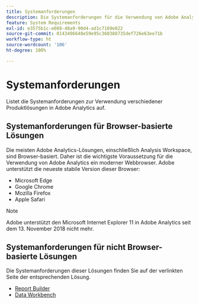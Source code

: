 ```yaml
---
title: Systemanforderungen
description: Die Systemanforderungen für die Verwendung von Adobe Analytics.
feature: System Requirements
exl-id: e3575b1c-e088-48a9-90d4-ad1c7169e022
source-git-commit: 0143496648e59e95c360388735def726e63ee71b
workflow-type: ht
source-wordcount: '106'
ht-degree: 100%

---
```


# Systemanforderungen

Listet die Systemanforderungen zur Verwendung verschiedener Produktlösungen in Adobe Analytics auf.

## Systemanforderungen für Browser-basierte Lösungen

Die meisten Adobe Analytics-Lösungen, einschließlich Analysis Workspace, sind Browser-basiert. Daher ist die wichtigste Voraussetzung für die Verwendung von Adobe Analytics ein moderner Webbrowser. Adobe unterstützt die neueste stabile Version dieser Browser:

* Microsoft Edge
* Google Chrome
* Mozilla Firefox
* Apple Safari

>[!NOTE]
>
>Adobe unterstützt den Microsoft Internet Explorer 11 in Adobe Analytics seit dem 13. November 2018 nicht mehr.

## Systemanforderungen für nicht Browser-basierte Lösungen

Die Systemanforderungen dieser Lösungen finden Sie auf der verlinkten Seite der entsprechenden Lösung.

* [Report Builder](/help/analyze/report-builder/setup/system-requirements.md)
* [Data Workbench](https://experienceleague.adobe.com/docs/data-workbench/using/install/c-data-workbench-client-install.html?lang=de)
